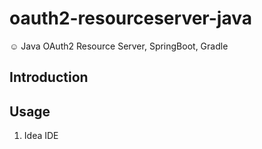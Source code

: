 # oauth2-resourceserver-java
:relaxed: Java OAuth2 Resource Server, SpringBoot, Gradle

## Introduction 


## Usage
1. Idea IDE 